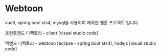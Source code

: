 # Webtoon

vue3, spring boot sts4, mysql을 사용하여 제작한 웹툰 프로젝트 입니다.

프런트엔드 디렉토리 - client [visual studio code]

백엔드 디렉토리 - webtoon [eclipse - spring boot sts4], nodejs [visual studio code]
